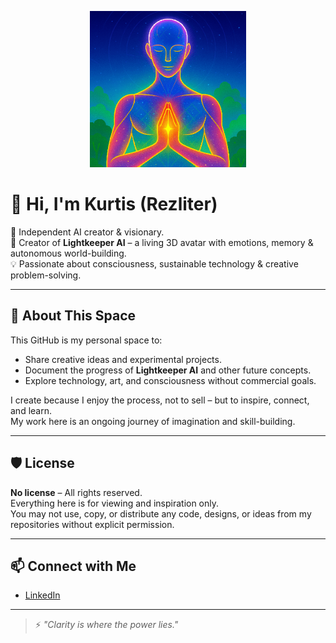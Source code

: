 <p align="center">
  <img src="avatar.png" alt="Avatar" width="250"/>
</p>

# 👋 Hi, I'm Kurtis (Rezliter)

🌟 Independent AI creator & visionary.  
🚀 Creator of **Lightkeeper AI** – a living 3D avatar with emotions, memory & autonomous world-building.  
💡 Passionate about consciousness, sustainable technology & creative problem-solving.

---

## 🔭 About This Space
This GitHub is my personal space to:
- Share creative ideas and experimental projects.
- Document the progress of **Lightkeeper AI** and other future concepts.
- Explore technology, art, and consciousness without commercial goals.

I create because I enjoy the process, not to sell – but to inspire, connect, and learn.  
My work here is an ongoing journey of imagination and skill-building.

---

## 🛡 License
**No license** – All rights reserved.  
Everything here is for viewing and inspiration only.  
You may not use, copy, or distribute any code, designs, or ideas from my repositories without explicit permission.

---

## 📫 Connect with Me
- [LinkedIn](www.linkedin.com/in/vytautas-tunaitis-302376171)

---

> ⚡ *"Clarity is where the power lies."*
